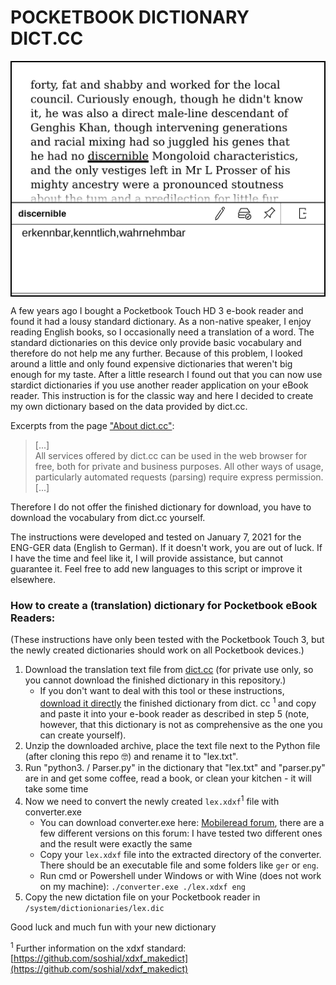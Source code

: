 # POCKETBOOK DICTIONARY DICT.CC

<p style="text-align: center; border: solid 2px #000">
    <img src="screenshot.jpg" alt="screenshot pocketbook dictionary" />
</p>

A few years ago I bought a Pocketbook Touch HD 3 e-book reader and found it had a lousy standard dictionary. As a non-native speaker, I enjoy reading English books, so I occasionally need a translation of a word. The standard dictionaries on this device only provide basic vocabulary and therefore do not help me any further. Because of this problem, I looked around a little and only found expensive dictionaries that weren't big enough for my taste. After a little research I found out that you can now use stardict dictionaries if you use another reader application on your eBook reader. This instruction is for the classic way and here I decided to create my own dictionary based on the data provided by dict.cc.

Excerpts from the page ["About dict.cc"](https://www.dict.cc/?s=about%3A&l=e):
> [...]   
> All services offered by dict.cc can be used in the web browser for free, both for private and business purposes. All other ways of usage, particularly automated requests (parsing) require express permission.    
> [...]   

Therefore I do not offer the finished dictionary for download, you have to download the vocabulary from dict.cc yourself.

The instructions were developed and tested on January 7, 2021 for the ENG-GER data (English to German). If it doesn't work, you are out of luck. If I have the time and feel like it, I will provide assistance, but cannot guarantee it. Feel free to add new languages ​​to this script or improve it elsewhere.

### How to create a (translation) dictionary for Pocketbook eBook Readers:
(These instructions have only been tested with the Pocketbook Touch 3, but the newly created dictionaries should work on all Pocketbook devices.)

1. Download the translation text file from [dict.cc](https://www1.dict.cc/translation_file_request.php) (for private use only, so you cannot download the finished dictionary in this repository.)
    - If you don't want to deal with this tool or these instructions, [download it directly](https://www1.dict.cc/download/pocketbook-dict-cc-en-de.zip) the finished dictionary from dict. cc <sup> 1 </sup> and copy and paste it into your e-book reader as described in step 5 (note, however, that this dictionary is not as comprehensive as the one you can create yourself).
2. Unzip the downloaded archive, place the text file next to the Python file (after cloning this repo 🤓) and rename it to "lex.txt".
3. Run "python3. / Parser.py" in the dictionary that "lex.txt" and "parser.py" are in and get some coffee, read a book, or clean your kitchen - it will take some time
4. Now we need to convert the newly created `lex.xdxf`<sup>1</sup> file with converter.exe
    - You can download converter.exe here: [Mobileread forum](https://www.mobileread.com/forums/showpost.php?p=3923250&postcount=3), there are a few different versions on this forum: I have tested two different ones and the result were exactly the same
    - Copy your `lex.xdxf` file into the extracted directory of the converter. There should be an executable file and some folders like `ger` or `eng`.
    - Run cmd or Powershell under Windows or with Wine (does not work on my machine): `./converter.exe ./lex.xdxf eng`
5. Copy the new dictation file on your Pocketbook reader in `/system/dictionionaries/lex.dic`

Good luck and much fun with your new dictionary

<sup>1</sup> Further information on the xdxf standard: [https://github.com/soshial/xdxf_makedict](https://github.com/soshial/xdxf_makedict)
